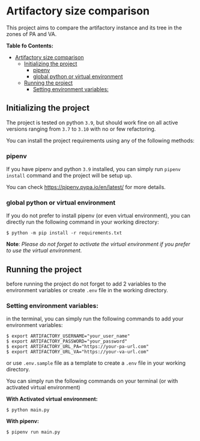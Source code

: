 # Artifactory size comparison

This project aims to compare the artifactory instance and its tree in the zones of PA and VA.

**Table fo Contents:**

- [Artifactory size comparison](#artifactory-size-comparison)
  - [Initializing the project](#initializing-the-project)
    - [pipenv](#pipenv)
    - [global python or virtual environment](#global-python-or-virtual-environment)
  - [Running the project](#running-the-project)
    - [Setting environment variables:](#setting-environment-variables)


## Initializing the project

The project is tested on python `3.9`, but should work fine on all active versions
ranging from `3.7` to `3.10` with no or few refactoring.

You can install the project requirements using any of the following methods:

### pipenv

If you have pipenv and python `3.9` installed, you can simply run `pipenv install`
command and the project will be setup up.

You can check https://pipenv.pypa.io/en/latest/ for more details.

### global python or virtual environment
If you do not prefer to install pipenv (or even virtual environment), you can directly run the following command
in your working directory:

```shell
$ python -m pip install -r requirements.txt
```

**Note**: _Please do not forget to activate the virtual environment if you prefer to use the virtual environment._


## Running the project

before running the project do not forget to add 2 variables to the environment variables or create `.env` file
in the working directory.

### Setting environment variables:

in the terminal, you can simply run the following commands to add your environment variables:
```shell
$ export ARTIFACTORY_USERNAME="your_user_name"
$ export ARTIFACTORY_PASSWORD="your_password"
$ export ARTIFACTORY_URL_PA="https://your-pa-url.com"
$ export ARTIFACTORY_URL_VA="https://your-va-url.com"
```

or use `.env.sample` file as a template to create a `.env` file in your working directory.

You can simply run the following commands on your terminal (or with activated virtual environment)


**With Activated virtual environment:**
```shell
$ python main.py
```

**With pipenv:**
```shell
$ pipenv run main.py
```
